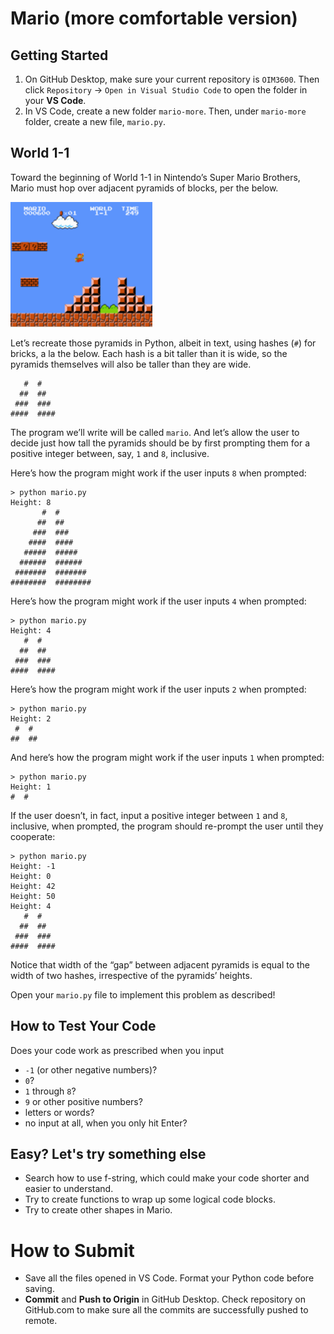 # Mario (more comfortable version)

## Getting Started

1. On GitHub Desktop, make sure your current repository is `OIM3600`. Then click `Repository` -> `Open in Visual Studio Code` to open the folder in your **VS Code**.
2. In VS Code, create a new folder `mario-more`. Then, under `mario-more` folder, create a new file, `mario.py`.


## World 1-1

Toward the beginning of World 1-1 in Nintendo’s Super Mario Brothers, Mario must hop over adjacent pyramids of blocks, per the below.

<img src="images/mario-pyramid-more.png" height="200" alt="Mario (more)" />

Let’s recreate those pyramids in Python, albeit in text, using hashes (`#`) for bricks, a la the below. Each hash is a bit taller than it is wide, so the pyramids themselves will also be taller than they are wide.

```shell
   #  #
  ##  ##
 ###  ###
####  ####
```

The program we’ll write will be called `mario`. And let’s allow the user to decide just how tall the pyramids should be by first prompting them for a positive integer between, say, `1` and `8`, inclusive.

Here’s how the program might work if the user inputs `8` when prompted:

```shell
> python mario.py
Height: 8
       #  #
      ##  ##
     ###  ###
    ####  ####
   #####  #####
  ######  ######
 #######  #######
########  ########
```

Here’s how the program might work if the user inputs `4` when prompted:

```shell
> python mario.py
Height: 4
   #  #
  ##  ##
 ###  ###
####  ####
```

Here’s how the program might work if the user inputs `2` when prompted:


```shell
> python mario.py
Height: 2
 #  #
##  ##
```

And here’s how the program might work if the user inputs `1` when prompted:


```shell
> python mario.py
Height: 1
#  #
```

If the user doesn’t, in fact, input a positive integer between `1` and `8`, inclusive, when prompted, the program should re-prompt the user until they cooperate:

```shell
> python mario.py
Height: -1
Height: 0
Height: 42
Height: 50
Height: 4
   #  #
  ##  ##
 ###  ###
####  ####
```

Notice that width of the “gap” between adjacent pyramids is equal to the width of two hashes, irrespective of the pyramids’ heights.

Open your `mario.py` file to implement this problem as described!



## How to Test Your Code

Does your code work as prescribed when you input

- `-1` (or other negative numbers)?
- `0`?
- `1` through `8`?
- `9` or other positive numbers?
- letters or words?
- no input at all, when you only hit Enter?


## Easy? Let's try something else

- Search how to use f-string, which could make your code shorter and easier to understand.
- Try to create functions to wrap up some logical code blocks.
- Try to create other shapes in Mario.

# How to Submit

- Save all the files opened in VS Code. Format your Python code before saving.
- **Commit** and **Push to Origin** in GitHub Desktop. Check repository on GitHub.com to make sure all the commits are successfully pushed to remote.